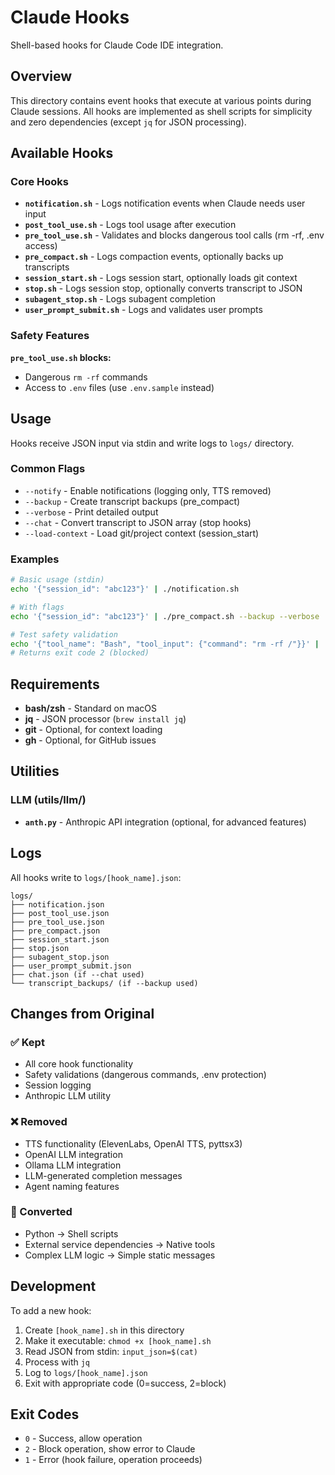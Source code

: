# Claude Hooks

Shell-based hooks for Claude Code IDE integration.

## Overview

This directory contains event hooks that execute at various points during Claude sessions. All hooks are implemented as shell scripts for simplicity and zero dependencies (except `jq` for JSON processing).

## Available Hooks

### Core Hooks

- **`notification.sh`** - Logs notification events when Claude needs user input
- **`post_tool_use.sh`** - Logs tool usage after execution
- **`pre_tool_use.sh`** - Validates and blocks dangerous tool calls (rm -rf, .env access)
- **`pre_compact.sh`** - Logs compaction events, optionally backs up transcripts
- **`session_start.sh`** - Logs session start, optionally loads git context
- **`stop.sh`** - Logs session stop, optionally converts transcript to JSON
- **`subagent_stop.sh`** - Logs subagent completion
- **`user_prompt_submit.sh`** - Logs and validates user prompts

### Safety Features

**`pre_tool_use.sh` blocks:**
- Dangerous `rm -rf` commands
- Access to `.env` files (use `.env.sample` instead)

## Usage

Hooks receive JSON input via stdin and write logs to `logs/` directory.

### Common Flags

- `--notify` - Enable notifications (logging only, TTS removed)
- `--backup` - Create transcript backups (pre_compact)
- `--verbose` - Print detailed output
- `--chat` - Convert transcript to JSON array (stop hooks)
- `--load-context` - Load git/project context (session_start)

### Examples

```bash
# Basic usage (stdin)
echo '{"session_id": "abc123"}' | ./notification.sh

# With flags
echo '{"session_id": "abc123"}' | ./pre_compact.sh --backup --verbose

# Test safety validation
echo '{"tool_name": "Bash", "tool_input": {"command": "rm -rf /"}}' | ./pre_tool_use.sh
# Returns exit code 2 (blocked)
```

## Requirements

- **bash/zsh** - Standard on macOS
- **jq** - JSON processor (`brew install jq`)
- **git** - Optional, for context loading
- **gh** - Optional, for GitHub issues

## Utilities

### LLM (utils/llm/)

- **`anth.py`** - Anthropic API integration (optional, for advanced features)

## Logs

All hooks write to `logs/[hook_name].json`:

```
logs/
├── notification.json
├── post_tool_use.json
├── pre_tool_use.json
├── pre_compact.json
├── session_start.json
├── stop.json
├── subagent_stop.json
├── user_prompt_submit.json
├── chat.json (if --chat used)
└── transcript_backups/ (if --backup used)
```

## Changes from Original

### ✅ Kept
- All core hook functionality
- Safety validations (dangerous commands, .env protection)
- Session logging
- Anthropic LLM utility

### ❌ Removed
- TTS functionality (ElevenLabs, OpenAI TTS, pyttsx3)
- OpenAI LLM integration
- Ollama LLM integration
- LLM-generated completion messages
- Agent naming features

### 🔄 Converted
- Python → Shell scripts
- External service dependencies → Native tools
- Complex LLM logic → Simple static messages

## Development

To add a new hook:

1. Create `[hook_name].sh` in this directory
2. Make it executable: `chmod +x [hook_name].sh`
3. Read JSON from stdin: `input_json=$(cat)`
4. Process with `jq`
5. Log to `logs/[hook_name].json`
6. Exit with appropriate code (0=success, 2=block)

## Exit Codes

- `0` - Success, allow operation
- `2` - Block operation, show error to Claude
- `1` - Error (hook failure, operation proceeds)
